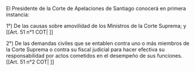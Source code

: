 El Presidente de la Corte de Apelaciones de Santiago conocerá en primera instancia:

1°) De las causas sobre amovilidad de los Ministros de la Corte Suprema; y [[Art. 51 n°1 COT| ]]

2°) De las demandas civiles que se entablen contra uno o más miembros de la Corte Suprema o contra su fiscal judicial para hacer efectiva su responsabilidad por actos cometidos en el desempeño de sus funciones. [[Art. 51 n°2 COT| ]]